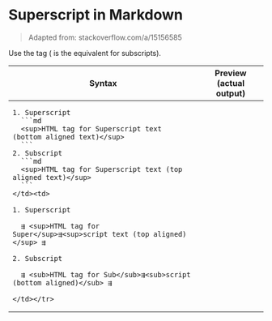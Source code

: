 Superscript in Markdown
=======================

> Adapted from: stackoverflow.com/a/15156585

Use the <sup></sup>tag (<sub></sub> is the equivalent for subscripts).

<table class="js-csv-data csv-data js-file-line-container">
  <thead><tr>
    <th>Syntax</th>
    <th>Preview (actual output)</th>
  </tr></thead>
  <tbody>
    <tr><td>

    1. Superscript
      ```md
      <sup>HTML tag for Superscript text (bottom aligned text)</sup>
      ```
    2. Subscript
      ```md
      <sup>HTML tag for Superscript text (top aligned text)</sup>
      ```
    </td><td>

    1. Superscript

      ⇶ <sup>HTML tag for Super</sup>⇶<sup>script text (top aligned)</sup> ⇶

    2. Subscript

      ⇶ <sub>HTML tag for Sub</sub>⇶<sub>script (bottom aligned)</sub> ⇶

    </td></tr>
  </tbody>
</table>
